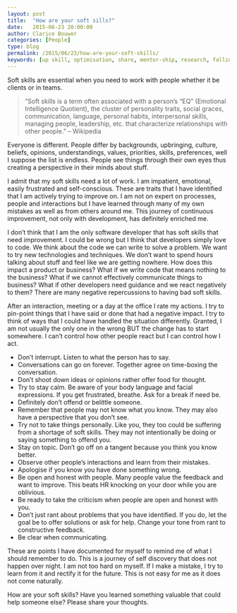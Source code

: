 ```yaml
---
layout: post
title:  "How are your soft sills?"
date:   2015-06-23 20:00:00
author: Clarice Bouwer
categories: [People]
type: blog
permalink: /2015/06/23/how-are-your-soft-skills/
keywords: [up skill, optimisation, share, mentor-ship, research, falling behind]
---
```


Soft skills are essential when you need to work with people whether it be clients or in teams.

> “Soft skills is a term often associated with a person’s “EQ” (Emotional Intelligence Quotient), the cluster of personality traits, social graces, communication, language, personal habits, interpersonal skills, managing people, leadership, etc. that characterize relationships with other people.” – Wikipedia

Everyone is different. People differ by backgrounds, upbringing, culture, beliefs, opinions, understandings, values, priorities, skills, preferences, well I suppose the list is endless. People see things through their own eyes thus creating a perspective in their minds about stuff.

I admit that my soft skills need a lot of work. I am impatient, emotional, easily frustrated and self-conscious. These are traits that I have identified that I am actively trying to improve on. I am not on expert on processes, people and interactions but I have learned through many of my own mistakes as well as from others around me. This journey of continuous improvement, not only with development, has definitely enriched me.

I don’t think that I am the only software developer that has soft skills that need improvement. I could be wrong but I think that developers simply love to code. We think about the code we can write to solve a problem. We want to try new technologies and techniques. We don’t want to spend hours talking about stuff and feel like we are getting nowhere. How does this impact a product or business? What if we write code that means nothing to the business? What if we cannot effectively communicate things to business? What if other developers need guidance and we react negatively to them? There are many negative repercussions to having bad soft skills.

After an interaction, meeting or a day at the office I rate my actions. I try to pin-point things that I have said or done that had a negative impact. I try to think of ways that I could have handled the situation differently. Granted, I am not usually the only one in the wrong BUT the change has to start somewhere. I can’t control how other people react but I can control how I act.

- Don’t interrupt. Listen to what the person has to say.
- Conversations can go on forever. Together agree on time-boxing the conversation.
- Don’t shoot down ideas or opinions rather offer food for thought.
- Try to stay calm. Be aware of your body language and facial expressions. If you get frustrated, breathe. Ask for a break if need be.
- Definitely don’t offend or belittle someone.
- Remember that people may not know what you know. They may also have a perspective that you don’t see.
- Try not to take things personally. Like you, they too could be suffering from a shortage of soft skills. They may not intentionally be doing or saying something to offend you.
- Stay on topic. Don’t go off on a tangent because you think you know better.
- Observe other people’s interactions and learn from their mistakes.
- Apologise if you know you have done something wrong.
- Be open and honest with people. Many people value the feedback and want to improve. This beats HR knocking on your door while you are oblivious.
- Be ready to take the criticism when people are open and honest with you.
- Don’t just rant about problems that you have identified. If you do, let the goal be to offer solutions or ask for help. Change your tone from rant to constructive feedback.
- Be clear when communicating.

These are points I have documented for myself to remind me of what I should remember to do. This is a journey of self discovery that does not happen over night. I am not too hard on myself. If I make a mistake, I try to learn from it and rectify it for the future. This is not easy for me as it does not come naturally.

How are your soft skills? Have you learned something valuable that could help someone else? Please share your thoughts.

